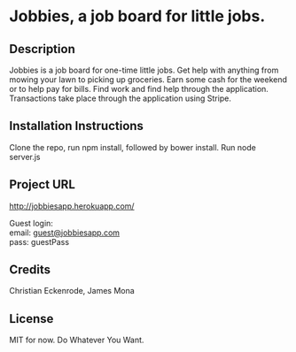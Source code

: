 **Jobbies**, a job board for little jobs.
=======

Description
-----------
Jobbies is a job board for one-time little jobs. Get help with anything from mowing your lawn to picking up groceries. Earn some cash for the weekend or to help pay for bills. Find work and find help through the application. Transactions take place through the application using Stripe.

Installation Instructions
-------------------------
Clone the repo, run npm install, followed by bower install. Run node server.js

Project URL
-----------
http://jobbiesapp.herokuapp.com/

Guest login: <br />
email: guest@jobbiesapp.com <br />
pass: guestPass 

Credits
-------
Christian Eckenrode, James Mona

License 
-------
MIT for now. Do Whatever You Want.
